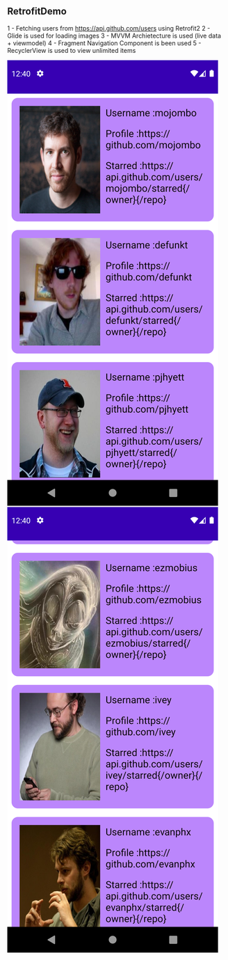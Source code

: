 ## RetrofitDemo
1 - Fetching users from https://api.github.com/users using Retrofit2
2 - Glide is used for loading images
3 - MVVM Archietecture is used (live data + viewmodel)
4 - Fragment Navigation Component is been used
5 - RecyclerView is used to view unlimited items

![alt text](https://github.com/MuhammadAliGhaffar/RetrofitDemo/blob/master/screenshot/ss1.png?raw=true)
![alt text](https://github.com/MuhammadAliGhaffar/RetrofitDemo/blob/master/screenshot/ss2.png?raw=true)
